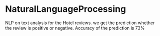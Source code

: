 # NaturalLanguageProcessing
 NLP on text analysis for the Hotel reviews. 
 we get the prediction whether the review is positive or negative.
 Accuracy of the prediction is 73%
